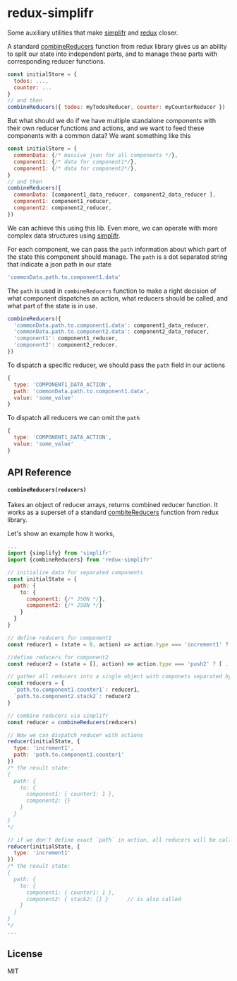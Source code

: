 # redux-simplifr

Some auxiliary utilities that make [simplifr](https://github.com/krispo/simplifr) and [redux](https://github.com/reactjs/redux) closer. 

A standard [combineReducers](http://redux.js.org/docs/api/combineReducers.html) function from redux library gives us 
an ability to split our state into independent parts, and to manage these parts with corresponding reducer functions.
```js
const initialStore = {
  todos: ...,
  counter: ...
}
// and then
combineReducers({ todos: myTodosReducer, counter: myCounterReducer })
```

But what should we do if we have multiple standalone components with their own reducer functions and actions, 
and we want to feed these components with a common data?
We want something like this
```js
const initialStore = {
  commonData: {/* massive json for all components */},
  component1: {/* data for component1*/},
  component1: {/* data for component2*/},
}
// and then
combineReducers({ 
  commonData: [component1_data_reducer, component2_data_reducer ],
  component1: component1_reducer,
  component2: component2_reducer,
})
```
We can achieve this using this lib. Even more, we can operate with more complex data structures using [simplifr](https://github.com/krispo/simplifr).


For each component, we can pass the `path` information about which part of the state this component should manage.
The `path` is a dot separated string that indicate a json path in our state
```js
'commonData.path.to.component1.data'
```

The `path` is used in `combineReducers` function to make a right decision of what component dispatches an action, 
what reducers should be called, and what part of the state is in use. 
```js
combineReducers({ 
  'commonData.path.to.component1.data': component1_data_reducer,
  'commonData.path.to.component2.data': component2_data_reducer, 
  'component1': component1_reducer,
  'component2': component2_reducer,
})
``` 

To dispatch a specific reducer, we should pass the `path` field in our actions
```js
{
  type: 'COMPONENT1_DATA_ACTION',
  path: 'commonData.path.to.component1.data',
  value: 'some_value'
}
```
To dispatch all reducers we can omit the `path`
```js
{
  type: 'COMPONENT1_DATA_ACTION',
  value: 'some_value'
}
```

## API Reference

#### `combineReducers(reducers)`
Takes an object of reducer arrays, returns combined reducer function.
It works as a superset of a standard [combiteReducers](http://redux.js.org/docs/api/combineReducers.html) function from redux library.

Let's show an example how it works,
```js
...
import {simplify} from 'simplifr'
import {combineReducers} from 'redux-simplifr'

// initialize data for separated components
const initialState = {
  path: {
    to: {
      component1: {/* JSON */},
      component2: {/* JSON */}
    }
  }
}

// define reducers for component1
const reducer1 = (state = 0, action) => action.type === 'increment1' ? state + 1 : state

//define reducers for component2
const reducer2 = (state = [], action) => action.type === 'push2' ? [ ...state, action.value ] : state

// gather all reducers into a single object with componets separated by `path`
const reducers = {
  `path.to.component1.counter1`: reducer1,
  `path.to.component2.stack2`: reducer2      
}

// combine reducers via simplifr
const reducer = combineReducers(reducers)

// Now we can dispatch reducer with actions
reducer(initialState, { 
  type: 'increment1',
  path: 'path.to.component1.counter1'  
})
/* the result state:
{
  path: {
    to: {
      component1: { counter1: 1 },
      component2: {}
    }
  }
}
*/

// if we don't define exact `path` in action, all reducers will be called
reducer(initialState, { 
  type: 'increment1'
})
/* the result state:
{
  path: {
    to: {
      component1: { counter1: 1 },
      component2: { stack2: [] }      // is also called
    }
  }
}
*/
...
```

## License
MIT